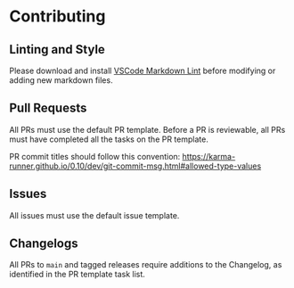 # Contributing

## Linting and Style

Please download and install [VSCode Markdown Lint](https://github.com/DavidAnson/vscode-markdownlint) before modifying or adding new markdown files.

## Pull Requests

All PRs must use the default PR template. Before a PR is reviewable, all PRs must have completed all the tasks on the PR template.

PR commit titles should follow this convention: https://karma-runner.github.io/0.10/dev/git-commit-msg.html#allowed-type-values

## Issues

All issues must use the default issue template.

## Changelogs

All PRs to `main` and tagged releases require additions to the Changelog, as identified in the PR template task list.

